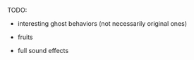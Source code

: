TODO:

* interesting ghost behaviors (not necessarily original ones)

* fruits

* full sound effects
